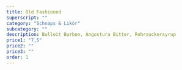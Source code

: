 ```yaml
---
title: Old Fashioned
superscript: ""
category: "Schnaps & Likör"
subcategory: ""
description: Bulleit Burbon, Angostura Bitter, Rohrzuckersyrup
price1: "7,5"
price2: ""
price3: ""
order: 1
---
```

